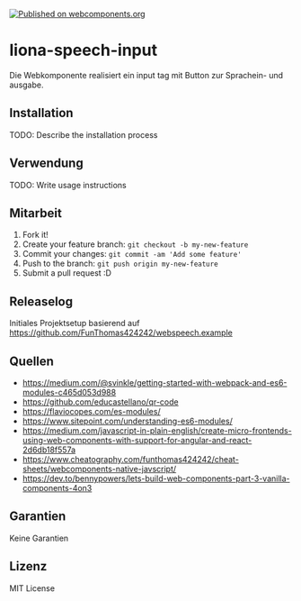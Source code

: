 [![Published on webcomponents.org](https://img.shields.io/badge/webcomponents.org-published-blue.svg)](https://www.webcomponents.org/element/funthomas424242/liona-speech-input)

# liona-speech-input

Die Webkomponente realisiert ein input tag mit Button zur Sprachein- und ausgabe.

## Installation

TODO: Describe the installation process

## Verwendung

TODO: Write usage instructions

## Mitarbeit

1. Fork it!
2. Create your feature branch: `git checkout -b my-new-feature`
3. Commit your changes: `git commit -am 'Add some feature'`
4. Push to the branch: `git push origin my-new-feature`
5. Submit a pull request :D

## Releaselog

Initiales Projektsetup basierend auf https://github.com/FunThomas424242/webspeech.example

## Quellen

* https://medium.com/@svinkle/getting-started-with-webpack-and-es6-modules-c465d053d988
* https://github.com/educastellano/qr-code
* https://flaviocopes.com/es-modules/
* https://www.sitepoint.com/understanding-es6-modules/
* https://medium.com/javascript-in-plain-english/create-micro-frontends-using-web-components-with-support-for-angular-and-react-2d6db18f557a
* https://www.cheatography.com/funthomas424242/cheat-sheets/webcomponents-native-javscript/
* https://dev.to/bennypowers/lets-build-web-components-part-3-vanilla-components-4on3


## Garantien

Keine Garantien

## Lizenz

MIT License
